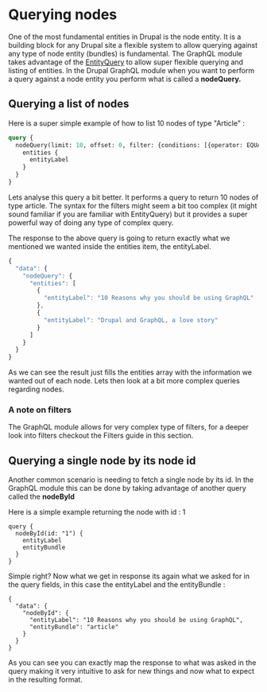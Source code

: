 # Querying nodes

One of the most fundamental entities in Drupal is the node entity. It is a building block for any Drupal site a flexible system to allow querying against any type of node entity \(bundles\) is fundamental. The GraphQL module takes advantage of the [EntityQuery](https://api.drupal.org/api/drupal/core!lib!Drupal.php/function/Drupal%3A%3AentityQuery/8.2.x) to allow super flexible querying and listing of entities. In the Drupal GraphQL module when you want to perform a query against a node entity you perform what is called a **nodeQuery.**

## Querying a list of nodes

Here is a super simple example of how to list 10 nodes of type "Article" :

```graphql
query {
  nodeQuery(limit: 10, offset: 0, filter: {conditions: [{operator: EQUAL, field: "type", value: ["article"]}]}) {
    entities {
      entityLabel
    }
  }
}
```

Lets analyse this query a bit better. It performs a query to return 10 nodes of type article. The syntax for the filters might seem a bit too complex \(it might sound familiar if you are familiar with EntityQuery\) but it provides a super powerful way of doing any type of complex query.

The response to the above query is going to return exactly what we mentioned we wanted inside the entities item, the entityLabel.

```javascript
{
  "data": {
    "nodeQuery": {
      "entities": [
        {
          "entityLabel": "10 Reasons why you should be using GraphQL"
        },
        {
          "entityLabel": "Drupal and GraphQL, a love story"
        }
      ]
    }
  }
}
```

As we can see the result just fills the entities array with the information we wanted out of each node. Lets then look at a bit more complex queries regarding nodes.

### A note on filters

The GraphQL module allows for very complex type of filters, for a deeper look into filters checkout the Filters guide in this section.

## Querying a single node by its node id

Another common scenario is needing to fetch a single node by its id. In the GraphQL module this can be done by taking advantage of another query called the **nodeById**

Here is a simple example returning the node with id : 1

```text
query {
  nodeById(id: "1") {
    entityLabel
    entityBundle
  }
}
```

Simple right? Now what we get in response its again what we asked for in the query fields, in this case the entityLabel and the entityBundle :

```text
{
  "data": {
    "nodeById": {
      "entityLabel": "10 Reasons why you should be using GraphQL",
      "entityBundle": "article"
    }
  }
}
```

As you can see you can exactly map the response to what was asked in the query making it very intuitive to ask for new things and now what to expect in the resulting format.


